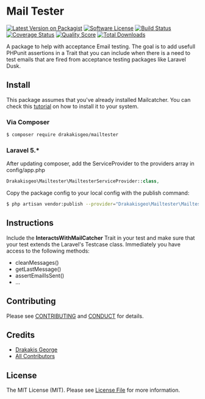 # Mail Tester

[![Latest Version on Packagist][ico-version]][link-packagist]
[![Software License][ico-license]](LICENSE.md)
[![Build Status][ico-travis]][link-travis]
[![Coverage Status][ico-scrutinizer]][link-scrutinizer]
[![Quality Score][ico-code-quality]][link-code-quality]
[![Total Downloads][ico-downloads]][link-downloads]


A package to help with acceptance Email testing. The goal is to add usefull PHPunit assertions in a Trait that you can include when there is a need to test emails that are fired from acceptance testing packages like Laravel Dusk.

## Install

This package assumes that you've already installed Mailcatcher. You can check this [tutorial]('https://serversforhackers.com/setting-up-mailcatcher') on how to install it to your system.

### Via Composer

``` bash
$ composer require drakakisgeo/mailtester
```

### Laravel 5.*
After updating composer, add the ServiceProvider to the providers array in config/app.php
``` php
Drakakisgeo\Mailtester\MailtesterServiceProvider::class,
```

Copy the package config to your local config with the publish command:

``` bash
$ php artisan vendor:publish --provider="Drakakisgeo\Mailtester\MailtesterServiceProvider"
```

## Instructions

Include the **InteractsWithMailCatcher** Trait in your test and make sure that your test extends the Laravel's Testcase class. Immediately you have access to the following methods:

* cleanMessages()
* getLastMessage()
* assertEmailIsSent()
* ...


## Contributing

Please see [CONTRIBUTING](CONTRIBUTING.md) and [CONDUCT](CONDUCT.md) for details.

## Credits

- [Drakakis George][link-author]
- [All Contributors][link-contributors]

## License

The MIT License (MIT). Please see [License File](LICENSE.md) for more information.

[ico-version]: https://img.shields.io/packagist/v/drakakisgeo/mailtester.svg?style=flat-square
[ico-license]: https://img.shields.io/badge/license-MIT-brightgreen.svg?style=flat-square
[ico-travis]: https://img.shields.io/travis/drakakisgeo/mailtester/master.svg?style=flat-square
[ico-scrutinizer]: https://img.shields.io/scrutinizer/coverage/g/drakakisgeo/mailtester.svg?style=flat-square
[ico-code-quality]: https://img.shields.io/scrutinizer/g/drakakisgeo/mailtester.svg?style=flat-square
[ico-downloads]: https://img.shields.io/packagist/dt/drakakisgeo/mailtester.svg?style=flat-square

[link-packagist]: https://packagist.org/packages/drakakisgeo/mailtester
[link-travis]: https://travis-ci.org/drakakisgeo/mailtester
[link-scrutinizer]: https://scrutinizer-ci.com/g/drakakisgeo/mailtester/code-structure
[link-code-quality]: https://scrutinizer-ci.com/g/drakakisgeo/mailtester
[link-downloads]: https://packagist.org/packages/drakakisgeo/mailtester
[link-author]: https://github.com/drakakisgeo
[link-contributors]: ../../contributors

